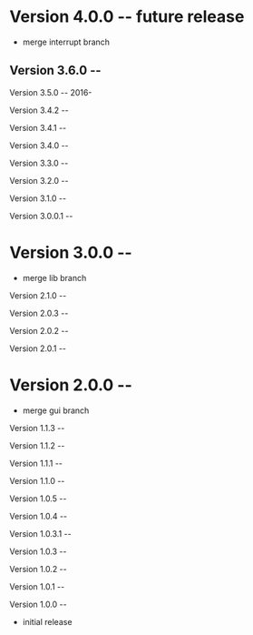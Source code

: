Version 4.0.0 -- future release
===============================

* merge interrupt branch

Version 3.6.0 -- 
----------------

Version 3.5.0 -- 2016-

Version 3.4.2 --
 
Version 3.4.1 --

Version 3.4.0 --

Version 3.3.0 --

Version 3.2.0 --

Version 3.1.0 --

Version 3.0.0.1 --

Version 3.0.0 --
================

* merge lib branch

Version 2.1.0 --

Version 2.0.3 --

Version 2.0.2 --

Version 2.0.1 --

Version 2.0.0 --
===============

* merge gui branch

Version 1.1.3 --

Version 1.1.2 --

Version 1.1.1 --

Version 1.1.0 --

Version 1.0.5 --

Version 1.0.4 --

Version 1.0.3.1 --

Version 1.0.3 --

Version 1.0.2 --

Version 1.0.1 --

Version 1.0.0 --
* initial release
